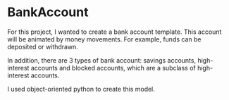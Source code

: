 # BankAccount
For this project, I wanted to create a bank account template. 
This account will be animated by money movements. For example, funds can be deposited or withdrawn. 

In addition, there are 3 types of bank account: savings accounts, high-interest accounts and blocked accounts, which are a subclass of high-interest accounts. 

I used object-oriented python to create this model. 
